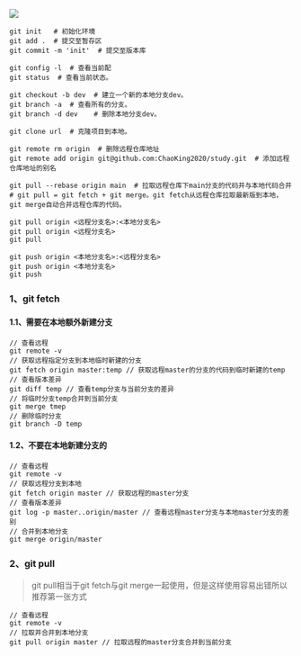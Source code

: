 

![](https://p6.toutiaoimg.com/origin/pgc-image/4f3beebebdd74d1fbabadd363e8f4405?from=pc)

~~~shell
git init   # 初始化环境
git add .  # 提交至暂存区
git commit -m 'init'  # 提交至版本库

git config -l  # 查看当前配
git status  # 查看当前状态。

git checkout -b dev  # 建立一个新的本地分支dev。
git branch -a  # 查看所有的分支。
git branch -d dev    # 删除本地分支dev。

git clone url  # 克隆项目到本地。

git remote rm origin  # 删除远程仓库地址
git remote add origin git@github.com:ChaoKing2020/study.git  # 添加远程仓库地址的别名

git pull --rebase origin main  # 拉取远程仓库下main分支的代码并与本地代码合并
# git pull = git fetch + git merge。git fetch从远程仓库拉取最新版到本地，git merge自动合并远程仓库的代码。

git pull origin <远程分支名>:<本地分支名>
git pull origin <远程分支名>
git pull

git push origin <本地分支名>:<远程分支名>
git push origin <本地分支名>
git push

~~~



### 1、git fetch

#### 1.1、需要在本地额外新建分支

~~~shell
// 查看远程
git remote -v 
// 获取远程指定分支到本地临时新建的分支
git fetch origin master:temp // 获取远程master的分支的代码到临时新建的temp
// 查看版本差异
git diff temp // 查看temp分支与当前分支的差异
// 将临时分支temp合并到当前分支
git merge tmep
// 删除临时分支
git branch -D temp
~~~

#### 1.2、不要在本地新建分支的

```git
// 查看远程
git remote -v
// 获取远程分支到本地
git fetch origin master // 获取远程的master分支
// 查看版本差异
git log -p master..origin/master // 查看远程master分支与本地master分支的差别
// 合并到本地分支
git merge origin/master

```

### 2、git pull

> git pull相当于git fetch与git merge一起使用，但是这样使用容易出错所以推荐第一张方式

```git
// 查看远程
git remote -v
// 拉取并合并到本地分支
git pull origin master // 拉取远程的master分支合并到当前分支
```
